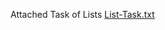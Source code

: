 Attached Task of Lists
[List-Task.txt](https://github.com/Maha-de/Recipe_app/files/13741913/List-Task.txt)

